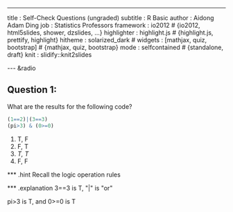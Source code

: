 ---
title       : Self-Check Questions (ungraded)
subtitle    : R Basic
author      : Aidong Adam Ding
job         : Statistics Professors
framework   : io2012        # {io2012, html5slides, shower, dzslides, ...}
highlighter : highlight.js  # {highlight.js, prettify, highlight}
hitheme     : solarized_dark      # 
widgets     : [mathjax, quiz, bootstrap]            # {mathjax, quiz, bootstrap}
mode        : selfcontained # {standalone, draft}
knit        : slidify::knit2slides

--- &radio

## Question 1: 

What are the results for the following code?

```r
(1==2)|(3==3)
(pi>3) & (0>=0)
```

1. T, F
2. F, T
3. _T, T_
4. F, F


*** .hint
Recall the logic operation rules 

*** .explanation
3==3 is T, "|" is "or"

pi>3 is T, and 0>=0 is T

